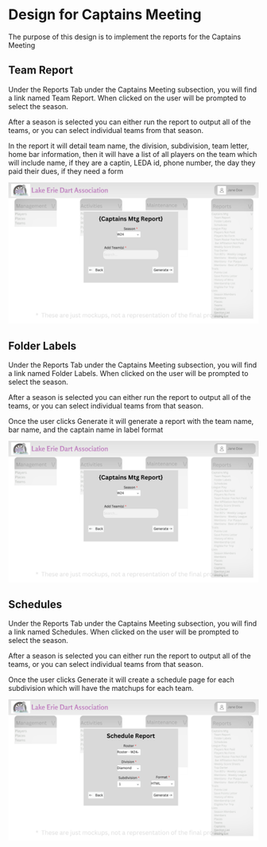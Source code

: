 # Design for Captains Meeting
The purpose of this design is to implement the reports for the Captains Meeting

## Team Report
Under the Reports Tab under the Captains Meeting subsection, you will find a link named Team Report. When clicked on the user will be prompted to select the season.

After a season is selected you can either run the report to output all of the teams, or you can select individual teams from that season.

In the report it will detail team name, the division, subdivision, team letter, home bar information, then it will have a list of all players on the team which will include name, if they are a captin, LEDA id, phone number, the day they paid their dues, if they need a form

![image](../../Mockups/Reports/leda_captains_mtg_majority_interface.png)

## Folder Labels
Under the Reports Tab under the Captains Meeting subsection, you will find a link named Folder Labels. When clicked on the user will be prompted to select the season.

After a season is selected you can either run the report to output all of the teams, or you can select individual teams from that season.

Once the user clicks Generate it will generate a report with the team name, bar name, and the captain name in label format

![image](../../Mockups/Reports/leda_captains_mtg_majority_interface.png)

## Schedules
Under the Reports Tab under the Captains Meeting subsection, you will find a link named Schedules. When clicked on the user will be prompted to select the season.

After a season is selected you can either run the report to output all of the teams, or you can select individual teams from that season.

Once the user clicks Generate it will create a schedule page for each subdivision which will have the matchups for each team.

![image](../../Mockups/Reports/leda_captains_mtg_schedules.png)